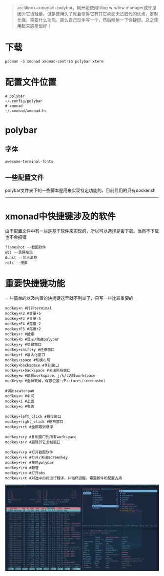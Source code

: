 > archlinux+xmonad+polybar，刚开始使用tiling window manager或许是因为它很轻量。但是使用久了就会觉得它有其它桌面无法取代的优点，定制化强，需要什么功能，那么自己动手写一个，然后映射一下快捷键。总之使用起来感觉很好！

# 下载

```shell
pacman -S xmonad xmonad-contrib polybar xterm
```



# 配置文件位置

```shell
# polybar
~/.config/polybar
# xmonad
~/.xmonad/xmonad.hs
```



# polybar

## 字体

```shell
awesome-terminal-fonts
```

## 一些配置文件

polybar文件夹下的一些脚本是用来实现特定功能的，目前启用的只有docker.sh





---

# xmonad中快捷键涉及的软件

由于配置文件中有一些是基于软件来实现的，所以可以选择是否下载。当然不下载也不会报错

```shell
flameshot --截图软件
obs	--录屏推流
dunst --显示消息
rofi --搜索
```



# 重要快捷键功能

一些简单的以及内置的快捷键这里就不列举了，只写一些比较重要的

```shell
modkey+n #打开terminal
modkey+F2 #音量+5
modkey+F3 #音量-5
modkey+F4 #亮度-2
modkey+F5 #亮度+2
modkey+r #搜索
modkey+b #显示/隐藏polybar
modkey+y #隐藏窗口
modkey+shift+y #还原窗口
modkey+f #最大化窗口
modkey+space #切换布局
modkey+backspace #关闭窗口
modkey+s+backspace #关闭所有窗口
modkey+w #选择workspace，j/k/l选择workspace
modkey+p #全屏截屏，保存位置~/Pictures/screenshot

#调出scatchpad
modkey+u #中间
modkey+i #上面
modkey+o #右边

modkey+left_click #悬浮窗口
modkey+right_click #缩放窗口
modkey+s+t #全部取消悬浮

modkey+s+y #复制窗口到所有workspace
modkey+s+x #删除其它复制窗口

modkey+\+p #打开截图软件
modkey+\+k #打开/关闭screenkey
modkey+\+r #重启polybar
modkey+\+m #静音
modkey+\+v #打开obs
modkey+\+t #对选中的词进行翻译，并循环提醒。需要插件和配置支持
```

![](https://raw.githubusercontent.com/ulomo/archlinux-desktop-config/master/desktop.png)




